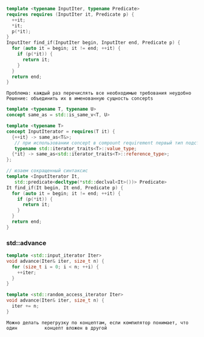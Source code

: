 ```c++
template <typename InputIter, typename Predicate>
requires requires (InputIter it, Predicate p) {
  ++it;
  *it;
  p(*it);
}
InputIter find_if(InputIter begin, InputIter end, Predicate p) {
  for (auto it = begin; it != end; ++it) {
    if (p(*it)) {
      return it;
    }
  }
  return end;
}
```
	Проблема: каждый раз перечислять все необходимые требования неудобно
	Решение: объединить их в именованную сущность concepts
```c++
template <typename T, typename U>
concept same_as = std::is_same_v<T, U>

template <typename T>
concept InputIterator = requires(T it) {
  {++it} -> same_as<T&>;
   // при использовании concept в compount requirement первый тип подставляется тип левого выражения (++it в данном случае)
   typename std::iterator_traits<T>::value_type;
  {*it} -> same_as<std::iterator_traits<T>::reference_type>;
};

// юзаем сокращенный синтаксис
template <InputIterator It,
   std::predicate<decltype(*std::declval<It>())> Predicate>
It find_if(It begin, It end, Predicate p) {
  for (auto it = begin; it != end; ++it) {
    if (p(*it)) {
      return it;
    }
  }
  return end;
}
```
### std::advance
```c++
template <std::input_iterator Iter>
void advance(Iter& iter, size_t n) {
  for (size_t i = 0; i < n; ++i) {
    ++iter;
  }
}

template <std::random_access_iterator Iter>
void advance(Iter& iter, size_t n) {
  iter += n;
}
```
	Можно делать перегрузку по концептам, если компилятор понимает, что один          концепт вложен в другой